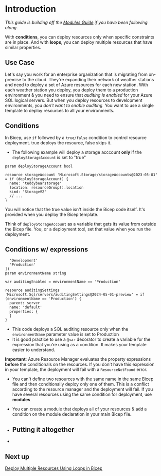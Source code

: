 # Introduction 

*This guide is building off the [Modules Guide](./Modulesreadme.md) if you have been following along.*

With **conditions**, you can deploy resources only when specific constraints are in place. And with **loops**, you can deploy multiple resources that have similar properties.

## Use Case
Let's say you work for an enterprise organization that is migrating from on-premise to the cloud. 
They're expanding their network of weather stations and need to deploy a set of Azure resources for each new station.
With each weather station you deploy, you deploy them to a production environment & you need to ensure that <em>auditing is enabled</em> for your Azure SQL logical servers.
But when you deploy resources to development environments, you <em>don't want to enable auditing.</em> You want to use a single template to deploy resources to all your environments.

## Conditions
In Bicep, use ```if``` followed by a ```true/false``` condition to control resource deployment.  <bold>true</bold> deploys the resource, <bold>false</bold> skips it.

+ The following example will deploy a storage acccount **only** if the ```deployStorageAccount``` is set to "true"
```
param deployStorageAccount bool

resource storageAccount 'Microsoft.Storage/storageAccounts@2023-05-01' = if (deployStorageAccount) {
  name: 'teddybearstorage'
  location: resourceGroup().location
  kind: 'StorageV2'
  // ...
}
```

You will notice that the true value isn't inside the Bicep code itself.  It's provided when you deploy the Bicep template.

Think of ```deployStorageAccount``` as a variable that gets its value from outside the Bicep file.  You, or a deployment tool, set that value when you run the deployment.

## Conditions w/ expressions
```@allowed([
  'Development'
  'Production'
])
param environmentName string

var auditingEnabled = environmentName == 'Production'

resource auditingSettings 'Microsoft.Sql/servers/auditingSettings@2024-05-01-preview' = if (environmentName == 'Production') {
  parent: server
  name: 'default'
  properties: {
  }
}
```

+ This code deploys a SQL auditing resource only when the ```environmentName``` parameter value is set to Production
+ It is good practice to use a ```@var``` decorator to create a variable for the expression that you're using as a condition. It makes your template easier to understand.

**Important**:  Azure Resource Manager evaluates the property expressions **before** the conditionals on the resources. If you don't have this expression in your template, the deployment will fail with a ```ResourceNotFound``` error.
+ You can't define two resources with the same name in the same Bicep file and then conditionally deploy only one of them. This is a conflict according to the resource manager and the deployment will fail. If you have several resources using the same condition for deployment, use **modules**.
+  You can create a module that deploys all of your resources & add a condition on the module declaration in your main Bicep file.

+  ## Putting it altogether
+  


## Next up
[Deploy Multiple Resources Using Loops in Bicep](./DeployMultipleResources.md)